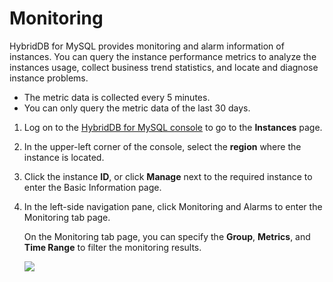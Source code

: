 # Monitoring

HybridDB for MySQL provides monitoring and alarm information of instances. You can query the instance performance metrics to analyze the instances usage, collect business trend statistics, and locate and diagnose instance problems.

-   The metric data is collected every 5 minutes.
-   You can only query the metric data of the last 30 days.

1.  Log on to the [HybridDB for MySQL console](https://petadata.console.aliyun.com/) to go to the **Instances** page.
2.  In the upper-left corner of the console, select the **region** where the instance is located.
3.  Click the instance **ID**, or click **Manage** next to the required instance to enter the Basic Information page.
4.  In the left-side navigation pane, click Monitoring and Alarms to enter the Monitoring tab page.

    On the Monitoring tab page, you can specify the **Group**, **Metrics**, and **Time Range** to filter the monitoring results.

    ![](https://static-aliyun-doc.oss-accelerate.aliyuncs.com/assets/img/18508/154511439312273_en-US.png)


